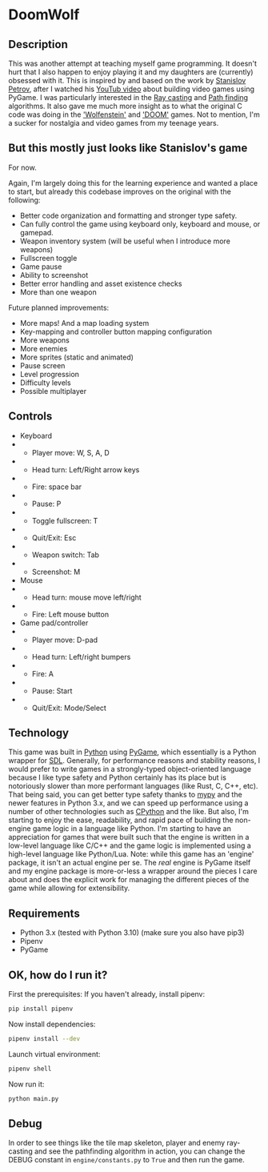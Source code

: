 # DoomWolf

## Description

This was another attempt at teaching myself game programming. It doesn't hurt that I also happen to enjoy playing it and
my daughters are (currently) obsessed with it. This is inspired by and based on the work by
[Stanislov Petrov](https://github.com/StanislavPetrovV/DOOM-style-Game), after I watched his
[YouTub video](https://www.youtube.com/watch?v=ECqUrT7IdqQ) about building video games using PyGame. I was particularly
interested in the [Ray casting](https://en.wikipedia.org/wiki/Ray_casting) and
[Path finding](https://en.wikipedia.org/wiki/Pathfinding) algorithms. It also gave me much more insight as to what the
original C code was doing in the ['Wolfenstein'](https://github.com/id-Software/wolf3d) and
['DOOM'](https://github.com/id-Software/DOOM) games. Not to mention, I'm a sucker for nostalgia and video games from
my teenage years.

## But this mostly just looks like Stanislov's game

For now.

Again, I'm largely doing this for the learning experience and wanted a place to start, but already this codebase
improves on the original with the following:

- Better code organization and formatting and stronger type safety.
- Can fully control the game using keyboard only, keyboard and mouse, or gamepad.
- Weapon inventory system (will be useful when I introduce more weapons)
- Fullscreen toggle
- Game pause
- Ability to screenshot
- Better error handling and asset existence checks
- More than one weapon

Future planned improvements:
- More maps! And a map loading system
- Key-mapping and controller button mapping configuration
- More weapons
- More enemies
- More sprites (static and animated)
- Pause screen
- Level progression
- Difficulty levels
- Possible multiplayer

## Controls
- Keyboard
- - Player move: W, S, A, D
- - Head turn: Left/Right arrow keys
- - Fire: space bar
- - Pause: P
- - Toggle fullscreen: T
- - Quit/Exit: Esc
- - Weapon switch: Tab
- - Screenshot: M
- Mouse
- - Head turn: mouse move left/right
- - Fire: Left mouse button
- Game pad/controller
- - Player move: D-pad
- - Head turn: Left/right bumpers
- - Fire: A
- - Pause: Start
- - Quit/Exit: Mode/Select

## Technology
This game was built in [Python](https://www.python.org/) using [PyGame](https://www.pygame.org/), which essentially is
a Python wrapper for [SDL](http://www.libsdl.org/). Generally, for performance reasons and stability reasons, I would
prefer to write games in a strongly-typed object-oriented language because I like type safety and Python certainly has
its place but is notoriously slower than more performant languages (like Rust, C, C++, etc). That being said, you can
get better type safety thanks to [mypy](https://mypy-lang.org/) and the newer features in Python 3.x, and we can speed
up performance using a number of other technologies such as [CPython](https://en.wikipedia.org/wiki/CPython) and the
like. But also, I'm starting to enjoy the ease, readability, and rapid pace of building the non-engine game logic in a
language like Python. I'm starting to have an appreciation for games that were built such that the engine is written in
a low-level language like C/C++ and the game logic is implemented using a high-level language like Python/Lua. Note:
while this game has an 'engine' package, it isn't an actual engine per se. The *real* engine is PyGame itself and my
engine package is more-or-less a wrapper around the pieces I care about and does the explicit work for managing the
different pieces of the game while allowing for extensibility.

## Requirements
- Python 3.x (tested with Python 3.10) (make sure you also have pip3)
- Pipenv
- PyGame

## OK, how do I run it?
First the prerequisites: If you haven't already, install pipenv:
```sh
pip install pipenv
```

Now install dependencies:
```sh
pipenv install --dev
```

Launch virtual environment:
```sh
pipenv shell
```

Now run it:
```sh
python main.py
```

## Debug
In order to see things like the tile map skeleton, player and enemy ray-casting and see the pathfinding algorithm in
action, you can change the DEBUG constant in `engine/constants.py` to `True` and then run the game.